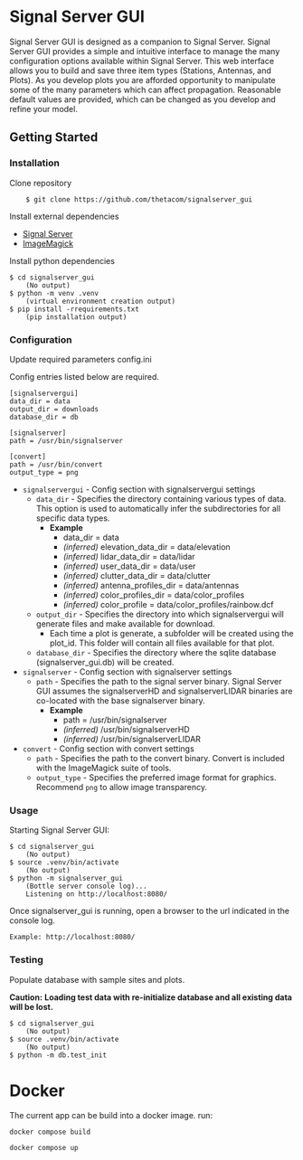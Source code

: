 # Signal Server GUI

Signal Server GUI is designed as a companion to Signal Server. Signal Server GUI provides a simple and intuitive interface to manage the many configuration options available within Signal Server. This web interface allows you to build and save three item types (Stations, Antennas, and Plots). As you develop plots you are afforded opportunity to manipulate some of the many parameters which can affect propagation. Reasonable default values are provided, which can be changed as you develop and refine your model.
## Getting Started

### Installation

Clone repository

```shell
    $ git clone https://github.com/thetacom/signalserver_gui
```

Install external dependencies

- [Signal Server](https://github.com/Cloud-RF/Signal-Server)
- [ImageMagick](https://github.com/ImageMagick/ImageMagick)

Install python dependencies

```shell
$ cd signalserver_gui
    (No output)
$ python -m venv .venv
    (virtual environment creation output)
$ pip install -rrequirements.txt
    (pip installation output)
```

### Configuration

Update required parameters config.ini

Config entries listed below are required.

```
[signalservergui]
data_dir = data
output_dir = downloads
database_dir = db

[signalserver]
path = /usr/bin/signalserver

[convert]
path = /usr/bin/convert
output_type = png
```

- `signalservergui` - Config section with signalservergui settings
  - `data_dir` - Specifies the directory containing various types of data. This option is used to automatically infer the subdirectories for all specific data types.
    - **Example**
      - data_dir = data
      - *(inferred)* elevation_data_dir = data/elevation
      - *(inferred)* lidar_data_dir = data/lidar
      - *(inferred)* user_data_dir = data/user
      - *(inferred)* clutter_data_dir = data/clutter
      - *(inferred)* antenna_profiles_dir = data/antennas
      - *(inferred)* color_profiles_dir = data/color_profiles
      - *(inferred)* color_profile = data/color_profiles/rainbow.dcf
  - `output_dir` - Specifies the directory into which signalservergui will generate files and make available for download.
    - Each time a plot is generate, a subfolder will be created using the plot_id. This folder will contain all files available for that plot.
  - `database_dir` - Specifies the directory where the sqlite database (signalserver_gui.db) will be created.
- `signalserver` - Config section with signalserver settings
  - `path` - Specifies the path to the signal server binary. Signal Server GUI assumes the signalserverHD and signalserverLIDAR binaries are co-located with the base signalserver binary.
    - **Example**
      - path = /usr/bin/signalserver
      - *(inferred)* /usr/bin/signalserverHD
      - *(inferred)* /usr/bin/signalserverLIDAR
- `convert` - Config section with convert settings
  - `path` - Specifies the path to the convert binary. Convert is included with the ImageMagick suite of tools.
  - `output_type` - Specifies the preferred image format for graphics. Recommend `png` to allow image transparency.
### Usage

Starting Signal Server GUI:

```shell
$ cd signalserver_gui
    (No output)
$ source .venv/bin/activate
    (No output)
$ python -m signalserver_gui
    (Bottle server console log)...
    Listening on http://localhost:8080/
```

Once signalserver_gui is running, open a browser to the url indicated
in the console log. 

    Example: http://localhost:8080/

### Testing

Populate database with sample sites and plots.

**Caution:**
    **Loading test data with re-initialize database and all existing data will be lost.**

```shell
$ cd signalserver_gui
    (No output)
$ source .venv/bin/activate
    (No output)
$ python -m db.test_init
```

# Docker

The current app can be build into a docker image.
run:

```console
docker compose build
```

```console
docker compose up
```